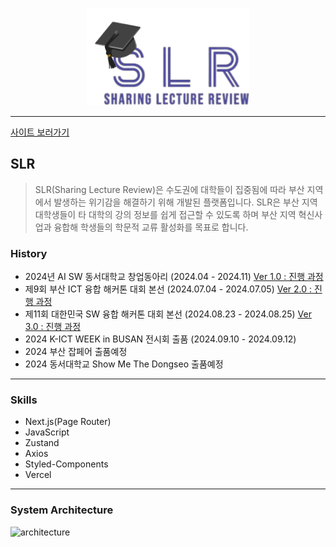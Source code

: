 <div align = "center">
    
![로고](https://raw.githubusercontent.com/UbSE-lab/class-review-site-server/refs/heads/main/images/Logo_Blue2.png)

</div>

---

[사이트 보러가기](https://slr-phi.vercel.app/)


## SLR
> SLR(Sharing Lecture Review)은 수도권에 대학들이 집중됨에 따라 부산 지역에서 발생하는 위기감을 해결하기 위해 개발된 플랫폼입니다.
> SLR은 부산 지역 대학생들이 타 대학의 강의 정보를 쉽게 접근할 수 있도록 하며 부산 지역 혁신사업과 융합해 학생들의 학문적 교류 활성화를 목표로 합니다.

### History
- 2024년 AI SW 동서대학교 창업동아리 (2024.04 - 2024.11) [Ver 1.0 : 진행 과정](https://github.com/amazon7737/class_review_site)
- 제9회 부산 ICT 융합 해커톤 대회 본선 (2024.07.04 - 2024.07.05) [Ver 2.0 : 진행 과정](https://github.com/solp721/SLR_Hackathon/tree/main/2024_busan_ict_hackathon)
- 제11회 대한민국 SW 융합 해커톤 대회 본선 (2024.08.23 - 2024.08.25) [Ver 3.0 : 진행 과정 ](https://github.com/solp721/SLR_Hackathon/tree/main/2024_korea_sw_hackathon)
- 2024 K-ICT WEEK in BUSAN 전시회 출품 (2024.09.10 - 2024.09.12)
- 2024 부산 잡페어 출품예정
- 2024 동서대학교 Show Me The Dongseo 출품예정

---

### Skills
* Next.js(Page Router)
* JavaScript
* Zustand
* Axios
* Styled-Components
* Vercel

---

### System Architecture

![architecture](https://github.com/user-attachments/assets/0e5ffb83-0046-41a0-9feb-7139200d9389)


